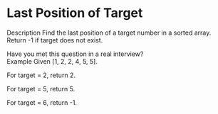 # Last Position of Target
Description
Find the last position of a target number in a sorted array. Return -1 if target does not exist.

Have you met this question in a real interview?  
Example
Given [1, 2, 2, 4, 5, 5].

For target = 2, return 2.

For target = 5, return 5.

For target = 6, return -1.
